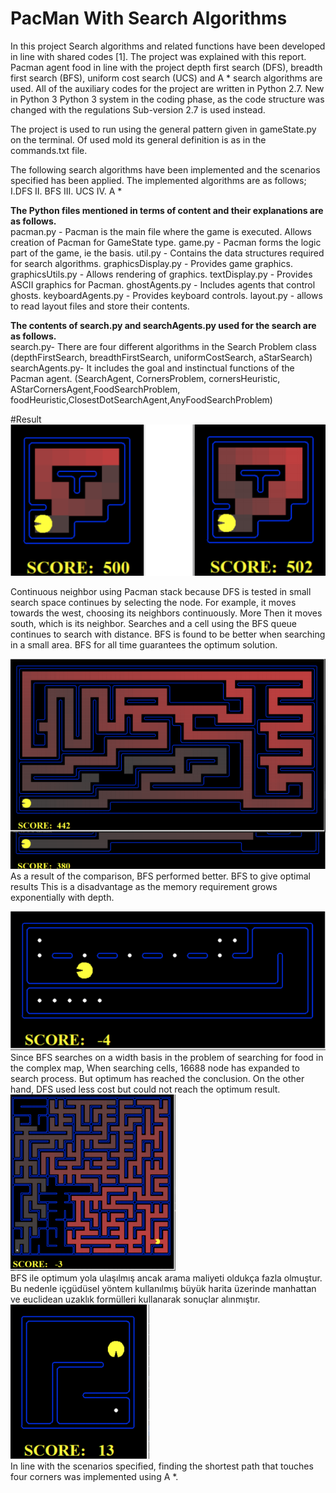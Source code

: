 # PacMan With Search Algorithms

In this project Search algorithms and related functions have been developed in line with shared codes [1]. The project was explained with this report. Pacman agent food in line with the project depth first search (DFS), breadth first search (BFS), uniform cost search (UCS) and A * search algorithms are used.
All of the auxiliary codes for the project are written in Python 2.7. New in Python 3 Python 3 system in the coding phase, as the code structure was changed with the regulations Sub-version 2.7 is used instead.

The project is used to run using the general pattern given in gameState.py on the terminal. Of used mold its general definition is as in the commands.txt file.
 
The following search algorithms have been implemented and the scenarios specified has been applied. The implemented algorithms are as follows;
I.DFS
II. BFS
III. UCS
IV. A *

<b>The Python files mentioned in terms of content and their explanations are as follows.</b><br>
pacman.py - Pacman is the main file where the game is executed. Allows creation of Pacman for GameState type.
game.py - Pacman forms the logic part of the game, ie the basis.
util.py - Contains the data structures required for search algorithms.
graphicsDisplay.py - Provides game graphics.
graphicsUtils.py - Allows rendering of graphics.
textDisplay.py - Provides ASCII graphics for Pacman.
ghostAgents.py - Includes agents that control ghosts.
keyboardAgents.py - Provides keyboard controls.
layout.py - allows to read layout files and store their contents.

<b>The contents of search.py and searchAgents.py used for the search are as follows.</b><br>
search.py- There are four different algorithms in the Search Problem class (depthFirstSearch, breadthFirstSearch, uniformCostSearch, aStarSearch)
searchAgents.py- It includes the goal and instinctual functions of the Pacman agent. (SearchAgent, CornersProblem, cornersHeuristic, AStarCornersAgent,FoodSearchProblem, foodHeuristic,ClosestDotSearchAgent,AnyFoodSearchProblem)

#Result<br>
![alt text](https://github.com/bakkyn/PacMan-with-search-algorithms/blob/main/results/1.png)<br>

Continuous neighbor using Pacman stack because DFS is tested in small search space continues by selecting the node. For example, it moves towards the west, choosing its neighbors continuously. More Then it moves south, which is its neighbor. Searches and a cell using the BFS queue continues to search with distance. BFS is found to be better when searching in a small area. BFS for all time guarantees the optimum solution.<br>

![alt text](https://github.com/bakkyn/PacMan-with-search-algorithms/blob/main/results/2.png)<br>
As a result of the comparison, BFS performed better. BFS to give optimal results This is a disadvantage as the memory requirement grows exponentially with depth.<br>

![alt text](https://github.com/bakkyn/PacMan-with-search-algorithms/blob/main/results/3.png)<br>
Since BFS searches on a width basis in the problem of searching for food in the complex map, When searching cells, 16688 node has expanded to search process. But optimum has reached the conclusion. On the other hand, DFS used less cost but could not reach the optimum result.<br>
![alt text](https://github.com/bakkyn/PacMan-with-search-algorithms/blob/main/results/4.png)<br>
BFS ile optimum yola ulaşılmış ancak arama maliyeti oldukça fazla olmuştur. Bu nedenle içgüdüsel yöntem kullanılmış büyük harita üzerinde manhattan ve euclidean uzaklık formülleri kullanarak sonuçlar alınmıştır.<br>
![alt text](https://github.com/bakkyn/PacMan-with-search-algorithms/blob/main/results/5.png)<br>
In line with the scenarios specified, finding the shortest path that touches four corners was implemented using A *. <br>

